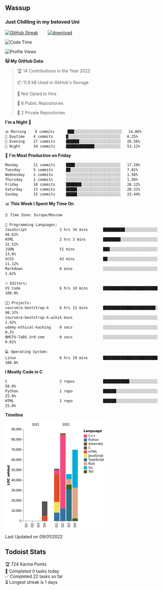 ## Wassup 
### Just Chilling in my beloved Uni 

<!--
-->

[![GitHub Streak](http://github-readme-streak-stats.herokuapp.com?user=archeoss&theme=shades-of-purple&hide_border=true&date_format=j%20M%5B%20Y%5D)](https://git.io/streak-stats)&nbsp;&nbsp;&nbsp;&nbsp;&nbsp;&nbsp;&nbsp;&nbsp;[![download](https://user-images.githubusercontent.com/68448737/147796309-d8b65b1d-4dde-40d9-b03a-2b42aaa6cd43.jpeg)
](https://bmstu.ru/)

<!--START_SECTION:waka-->
![Code Time](http://img.shields.io/badge/Code%20Time-6%20hrs%2020%20mins-blue)

![Profile Views](http://img.shields.io/badge/Profile%20Views-171-blue)

**🐱 My GitHub Data** 

> 🏆 14 Contributions in the Year 2022
 > 
> 📦 11.8 kB Used in GitHub's Storage 
 > 
> 🚫 Not Opted to Hire
 > 
> 📜 6 Public Repositories 
 > 
> 🔑 2 Private Repositories  
 > 
**I'm a Night 🦉** 

```text
🌞 Morning    9 commits      ███░░░░░░░░░░░░░░░░░░░░░░   14.06% 
🌆 Daytime    4 commits      █░░░░░░░░░░░░░░░░░░░░░░░░   6.25% 
🌃 Evening    17 commits     ██████░░░░░░░░░░░░░░░░░░░   26.56% 
🌙 Night      34 commits     █████████████░░░░░░░░░░░░   53.12%

```
📅 **I'm Most Productive on Friday** 

```text
Monday       11 commits     ████░░░░░░░░░░░░░░░░░░░░░   17.19% 
Tuesday      5 commits      ██░░░░░░░░░░░░░░░░░░░░░░░   7.81% 
Wednesday    1 commits      ░░░░░░░░░░░░░░░░░░░░░░░░░   1.56% 
Thursday     1 commits      ░░░░░░░░░░░░░░░░░░░░░░░░░   1.56% 
Friday       18 commits     ███████░░░░░░░░░░░░░░░░░░   28.12% 
Saturday     13 commits     █████░░░░░░░░░░░░░░░░░░░░   20.31% 
Sunday       15 commits     █████░░░░░░░░░░░░░░░░░░░░   23.44%

```


📊 **This Week I Spent My Time On** 

```text
⌚︎ Time Zone: Europe/Moscow

💬 Programming Languages: 
JavaScript               2 hrs 34 mins       ██████████░░░░░░░░░░░░░░░   40.62% 
HTML                     2 hrs 3 mins        ████████░░░░░░░░░░░░░░░░░   32.52% 
JSON                     51 mins             ███░░░░░░░░░░░░░░░░░░░░░░   13.6% 
SCSS                     42 mins             ██░░░░░░░░░░░░░░░░░░░░░░░   11.12% 
Markdown                 6 mins              ░░░░░░░░░░░░░░░░░░░░░░░░░   1.62%

🔥 Editors: 
VS Code                  6 hrs 19 mins       █████████████████████████   100.0%

🐱‍💻 Projects: 
coursera-bootstrap-4     6 hrs 13 mins       ████████████████████████░   98.37% 
coursera-bootstrap-4.wiki5 mins              ░░░░░░░░░░░░░░░░░░░░░░░░░   1.42% 
udemy-ethical-hacking    0 secs              ░░░░░░░░░░░░░░░░░░░░░░░░░   0.2% 
BMSTU-TaDS-3rd-sem       0 secs              ░░░░░░░░░░░░░░░░░░░░░░░░░   0.01%

💻 Operating System: 
Linux                    6 hrs 19 mins       █████████████████████████   100.0%

```

**I Mostly Code in C** 

```text
C                        2 repos             ████████████░░░░░░░░░░░░░   50.0% 
Python                   1 repo              ██████░░░░░░░░░░░░░░░░░░░   25.0% 
HTML                     1 repo              ██████░░░░░░░░░░░░░░░░░░░   25.0%

```


**Timeline**

![Chart not found](https://raw.githubusercontent.com/archeoss/archeoss/master/charts/bar_graph.png) 


 Last Updated on 09/01/2022
<!--END_SECTION:waka-->

## Todoist Stats

<!-- TODO-IST:START -->
🏆  724 Karma Points           
🌸  Completed 0 tasks today           
✅  Completed 22 tasks so far           
⏳  Longest streak is 1 days
<!-- TODO-IST:END -->
